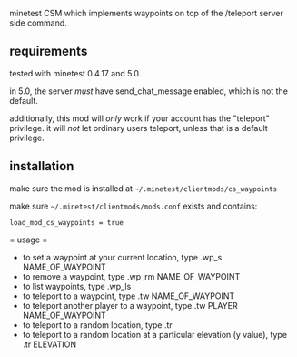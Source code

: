 minetest CSM which implements waypoints on top of the /teleport server side command.

requirements
------------

tested with minetest 0.4.17 and 5.0.

in 5.0, the server *must* have send_chat_message enabled, which is not the default.

additionally, this mod will *only* work if your account has the "teleport" privilege.
it will *not* let ordinary users teleport, unless that is a default privilege.

installation
------------

make sure the mod is installed at `~/.minetest/clientmods/cs_waypoints`

make sure `~/.minetest/clientmods/mods.conf` exists and contains:

```
load_mod_cs_waypoints = true
```

= usage =

* to set a waypoint at your current location, type .wp_s NAME_OF_WAYPOINT
* to remove a waypoint, type .wp_rm NAME_OF_WAYPOINT
* to list waypoints, type .wp_ls
* to teleport to a waypoint, type .tw NAME_OF_WAYPOINT
* to teleport another player to a waypoint, type .tw PLAYER NAME_OF_WAYPOINT
* to teleport to a random location, type .tr
* to teleport to a random location at a particular elevation (y value), type .tr ELEVATION
